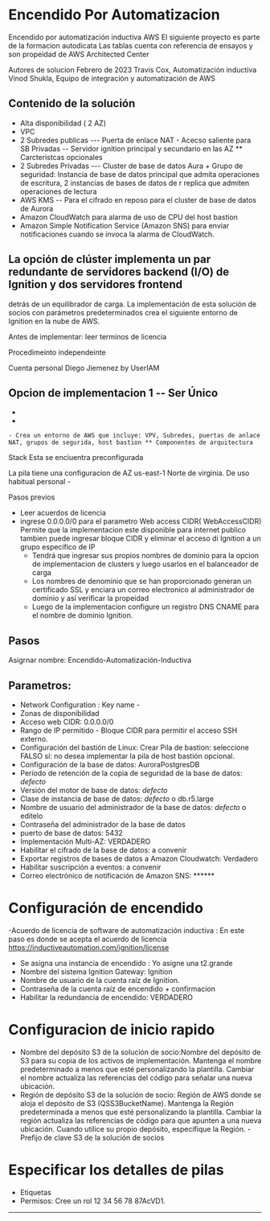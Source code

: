 # Encendido Por Automatizacion
Encendido por automatización inductiva AWS
El siguiente proyecto es parte de la formacion autodicata
Las tablas cuenta con referencia de ensayos y son propeidad de AWS Architected Center 


Autores de solucion 
Febrero de 2023
Travis Cox, Automatización inductiva
Vinod Shukla, Equipo de integración y automatización de AWS

## Contenido de la solución 
- Alta disponibilidad ( 2 AZ)
- VPC 
- 2 Subredes publicas --- Puerta de enlace NAT - Acecso saliente para SB Privadas -- Servidor ignition principal y secundario en las AZ ** Carcteristcas opcionales
- 2 Subredes Privadas --- Cluster de base de datos Aura + Grupo de seguridad: Instancia de base de datos principal que admita operaciones de escritura, 2 instancias de bases de datos de r
  replica que admiten operaciones de lectura
- AWS KMS -- Para el cifrado en reposo para el cluster de base de datos de Aurora
- Amazon CloudWatch para alarma de uso de CPU del host bastion 
- Amazon Simple Notification Service (Amazon SNS) para enviar notificaciones cuando se invoca la alarma de CloudWatch.
## La opción de clúster implementa un par redundante de servidores backend (I/O) de Ignition y dos servidores frontend
detrás de un equilibrador de carga. La implementación de esta solución de 
socios con parámetros predeterminados crea el siguiente entorno de Ignition en la nube de AWS. 

Antes de implementar: leer terminos de licencia 


Procedimeinto independeinte  
 
 Cuenta personal Diego Jiemenez by UserIAM 
 
 Opcion de implementacion 1  -- Ser Único 
 -
  -
   -
    - Crea un entorno de AWS que incluye: VPV, Subredes, puertas de anlace NAT, grupos de segurida, host bastion ** Componentes de arquitectura 
    
 Stack 
 Esta se enciuentra preconfigurada
 
La pila tiene una configuracion de AZ us-east-1 Norte de virginia. De uso habitual personal - 


Pasos previos 
- Leer acuerdos de licencia 
- ingrese 0.0.0.0/0 para el parametro Web access CIDR( WebAccessCIDR) Permite que la implementacion este disponible para internet publico
  tambien puede ingresar bloque CIDR y eliminar el acceso di Ignition a un grupo especifico de IP
  - Tendrá que ingresar sus propios nombres de dominio para la opcion de implementacion de clusters y luego usarlos en el balanceador de carga
  - Los nombres de denominio que se han proporcionado generan un certificado SSL y enciara un correo electronico al administrador de dominio y así
    verificar la propeidad 
  - Luego de la implementacion configure un registro DNS CNAME para el nombre de dominio Ignition.
## Pasos 
Asigrnar nombre: Encendido-Automatización-Inductiva
## Parametros: 
- Network Configuration : Key name - 
- Zonas de disponibilidad
- Acceso web CIDR: 0.0.0.0/0
- Rango de IP permitido - Bloque CIDR para permitir el acceso SSH externo.
- Configuración del bastión de Linux: Crear Pila de bastion: seleccione FALSO sí: no desea implementar la pila de host bastión opcional.
- Configuración de la base de datos: AuroraPostgresDB
- Período de retención de la copia de seguridad de la base de datos: *defecto* 
- Versión del motor de base de datos: *defecto*
- Clase de instancia de base de datos: *defecto* o db.r5.large
- Nombre de usuario del administrador de la base de datos: *defecto*  o editelo 
- Contraseña del administrador de la base de datos 
- puerto de base de datos: 5432
- Implementación Multi-AZ: VERDADERO
- Habilitar el cifrado de la base de datos: a convenir
- Exportar registros de bases de datos a Amazon Cloudwatch: Verdadero
- Habilitar suscripción a eventos: a convenir
- Correo electrónico de notificación de Amazon SNS: ******

# Configuración de encendido
-Acuerdo de licencia de software de automatización inductiva : En este paso es donde se acepta el acuerdo de licencia https://inductiveautomation.com/ignition/license
- Se asigna una instancia de encendido : Yo asigne una t2.grande
- Nombre del sistema Ignition Gateway: Ignition
- Nombre de usuario de la cuenta raíz de Ignition.
- Contraseña de la cuenta raíz de encendido + confirmacion 
- Habilitar la redundancia de encendido: VERDADERO
# Configuracion de inicio rapido 
- Nombre del depósito S3 de la solución de socio:Nombre del depósito de S3 para su copia de los activos de implementación.
 Mantenga el nombre predeterminado a menos que esté personalizando la plantilla. Cambiar el nombre actualiza las referencias del código para señalar una nueva ubicación.
- Región de depósito S3 de la solución de socio: Región de AWS donde se aloja el depósito de S3 (QSS3BucketName). Mantenga la Región predeterminada a menos que esté personalizando la plantilla. Cambiar la región actualiza las referencias de código para que apunten a una nueva ubicación. Cuando utilice su propio depósito, especifique la Región.
-Prefijo de clave S3 de la solución de socios

# Especificar los detalles de pilas 
- Etiquetas
- Permisos: Cree un rol 
12 34 56 78
87AcVD1.


    
-----------------------------------------
    
    
    
    
    
    
    
    
    
    
    
    
    
    
    
    
    
    
    
    
    
    
    
    
    

